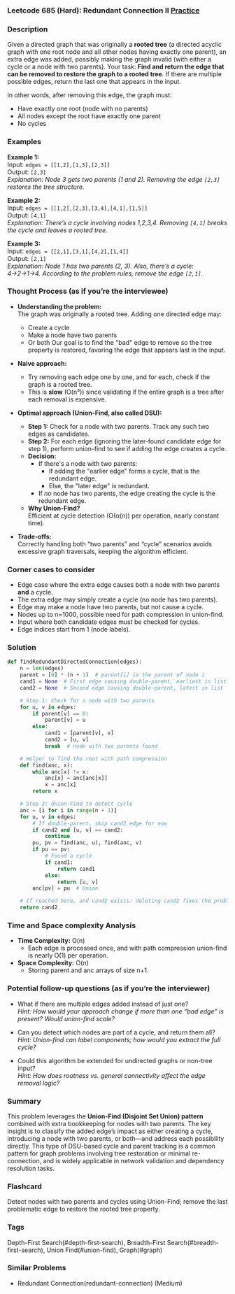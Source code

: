### Leetcode 685 (Hard): Redundant Connection II [Practice](https://leetcode.com/problems/redundant-connection-ii)

### Description  
Given a directed graph that was originally a **rooted tree** (a directed acyclic graph with one root node and all other nodes having exactly one parent), an extra edge was added, possibly making the graph invalid (with either a cycle or a node with two parents). Your task: **Find and return the edge that can be removed to restore the graph to a rooted tree**. If there are multiple possible edges, return the last one that appears in the input.

In other words, after removing this edge, the graph must:
- Have exactly one root (node with no parents)
- All nodes except the root have exactly one parent
- No cycles

### Examples  

**Example 1:**  
Input: `edges = [[1,2],[1,3],[2,3]]`  
Output: `[2,3]`  
*Explanation: Node 3 gets two parents (1 and 2). Removing the edge `[2,3]` restores the tree structure.*

**Example 2:**  
Input: `edges = [[1,2],[2,3],[3,4],[4,1],[1,5]]`  
Output: `[4,1]`  
*Explanation: There’s a cycle involving nodes 1,2,3,4. Removing `[4,1]` breaks the cycle and leaves a rooted tree.*

**Example 3:**  
Input: `edges = [[2,1],[3,1],[4,2],[1,4]]`  
Output: `[2,1]`  
*Explanation: Node 1 has two parents (2, 3). Also, there’s a cycle: 4→2→1→4. According to the problem rules, remove the edge `[2,1]`.*

### Thought Process (as if you’re the interviewee)

- **Understanding the problem:**  
  The graph was originally a rooted tree. Adding one directed edge may:
  - Create a cycle
  - Make a node have two parents
  - Or both
  Our goal is to find the "bad" edge to remove so the tree property is restored, favoring the edge that appears last in the input.

- **Naive approach:**
  - Try removing each edge one by one, and for each, check if the graph is a rooted tree.  
  - This is **slow** (O(n³)) since validating if the entire graph is a tree after each removal is expensive.

- **Optimal approach (Union-Find, also called DSU):**
  - **Step 1:** Check for a node with two parents. Track any such two edges as candidates.
  - **Step 2:** For each edge (ignoring the later-found candidate edge for step 1), perform union-find to see if adding the edge creates a cycle.
  - **Decision:**  
    - If there's a node with two parents:
      - If adding the "earlier edge" forms a cycle, that is the redundant edge.
      - Else, the "later edge" is redundant.
    - If *no* node has two parents, the edge creating the cycle is the redundant edge.
  - **Why Union-Find?**  
    Efficient at cycle detection (O(α(n)) per operation, nearly constant time).

- **Trade-offs:**  
  Correctly handling both “two parents” and “cycle” scenarios avoids excessive graph traversals, keeping the algorithm efficient.

### Corner cases to consider  
- Edge case where the extra edge causes both a node with two parents **and** a cycle.
- The extra edge may simply create a cycle (no node has two parents).
- Edge may make a node have two parents, but not cause a cycle.
- Nodes up to n=1000, possible need for path compression in union-find.
- Input where both candidate edges must be checked for cycles.
- Edge indices start from 1 (node labels).

### Solution

```python
def findRedundantDirectedConnection(edges):
    n = len(edges)
    parent = [0] * (n + 1)  # parent[i] is the parent of node i
    cand1 = None  # First edge causing double-parent, earliest in list
    cand2 = None  # Second edge causing double-parent, latest in list

    # Step 1: Check for a node with two parents
    for u, v in edges:
        if parent[v] == 0:
            parent[v] = u
        else:
            cand1 = [parent[v], v]
            cand2 = [u, v]
            break  # node with two parents found

    # Helper to find the root with path compression
    def find(anc, x):
        while anc[x] != x:
            anc[x] = anc[anc[x]]
            x = anc[x]
        return x

    # Step 2: Union-Find to detect cycle
    anc = [i for i in range(n + 1)]
    for u, v in edges:
        # If double-parent, skip cand2 edge for now
        if cand2 and [u, v] == cand2:
            continue
        pu, pv = find(anc, u), find(anc, v)
        if pu == pv:
            # Found a cycle
            if cand1:
                return cand1
            else:
                return [u, v]
        anc[pv] = pu  # Union

    # If reached here, and cand2 exists: deleting cand2 fixes the problem
    return cand2
```

### Time and Space complexity Analysis  

- **Time Complexity:** O(n)  
  - Each edge is processed once, and with path compression union-find is nearly O(1) per operation.
- **Space Complexity:** O(n)  
  - Storing parent and anc arrays of size n+1.

### Potential follow-up questions (as if you’re the interviewer)  

- What if there are multiple edges added instead of just one?  
  *Hint: How would your approach change if more than one “bad edge” is present? Would union-find scale?*

- Can you detect which nodes are part of a cycle, and return them all?  
  *Hint: Union-find can label components; how would you extract the full cycle?*

- Could this algorithm be extended for undirected graphs or non-tree input?  
  *Hint: How does rootness vs. general connectivity affect the edge removal logic?*

### Summary
This problem leverages the **Union-Find (Disjoint Set Union) pattern** combined with extra bookkeeping for nodes with two parents. The key insight is to classify the added edge’s impact as either creating a cycle, introducing a node with two parents, or both—and address each possibility directly. This type of DSU-based cycle and parent tracking is a common pattern for graph problems involving tree restoration or minimal re-connection, and is widely applicable in network validation and dependency resolution tasks.


### Flashcard
Detect nodes with two parents and cycles using Union-Find; remove the last problematic edge to restore the rooted tree property.

### Tags
Depth-First Search(#depth-first-search), Breadth-First Search(#breadth-first-search), Union Find(#union-find), Graph(#graph)

### Similar Problems
- Redundant Connection(redundant-connection) (Medium)